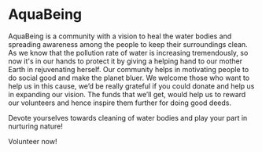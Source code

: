 # AquaBeing

AquaBeing is a community with a vision to heal the water bodies and spreading awareness among the people to keep their surroundings clean. As we know that the pollution rate of water is increasing tremendously, so now it's in our hands to protect it by giving a helping hand to our mother Earth in rejuvenating herself. 
Our community helps in motivating people to do social good and make the planet bluer. We welcome those who want to help us in this cause, we’d be really grateful if you could donate and help us in expanding our vision. The funds that we’ll get, would help us to reward our volunteers and hence inspire them further for doing good deeds.

Devote yourselves towards cleaning of water bodies and play your part in nurturing nature!

Volunteer now!
